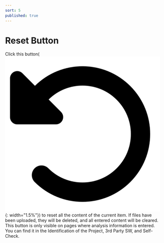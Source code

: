 ```yaml
---
sort: 5
published: true
---
```


# Reset Button

Click this button(![ResetIcon](../../images/common/information_view_button/rotate-left-solid.png){: width="1.5%"}) 
to reset all the content of the current item. 
If files have been uploaded, they will be deleted, and all entered content will be cleared. 
This button is only visible on pages where analysis information is entered. 
You can find it in the Identification of the Project, 3rd Party SW, and Self-Check.